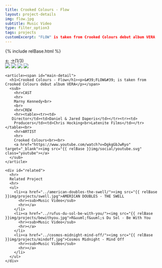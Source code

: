```yaml
---
title: Crooked Colours - Flow
layout: project-details
img: flow.jpg
subtitle: Music Video
type: filter_option3
tags: projects
customExcerpt: "FLOW" is taken from Crooked Colours debut album VERA
---
```

{% include relBase.html %}

  <section id="details">
    <div id="carousel">
      <div id="carousel_controls"><span><a href="#" id="carousel_backward">&larr;</a> <a href="#"
            id="carousel_forward">&rarr;</a></span><span id="pagecount">(1/3)</span></div>
      <div id="carousel_img">
        <img src="{{ relBase }}img/gallery/flow6.jpg" id="img1">
        <img src="{{ relBase }}img/gallery/flow1.png" id="img2">
        <img src="{{ relBase }}img/gallery/flow4.png" id="img3">
        <img src="{{ relBase }}img/gallery/flow3.png" id="img4">
      </div>
    </div>


    <article><span id="main-detail">
      <h1>Crooked Colours - Flow</h1><p>&#39;FLOW&#39; is taken from Crooked Colours debut album VERA</p></span>
      <sub>
        <hr>CAST
        <hr>
        Marny Kennedy<br>
        <br>
        <hr>CREW
        <hr><table><tr><td>
       Director</td><td>Daniel & Jared Daperis</td></tr><tr><td>
        Producers</td><td>Chris Hocking<br>Latenite Films</td></tr></table><br>
        <hr>ARTIST
        <hr>
        Crooked Colours<br><br>
        <a href="https://www.youtube.com/watch?v=DgkgGbJwRyo" target="_blank"><img src="{{ relBase }}img/social/youtube.svg" class="youtube"></a>
      </sub>
    </article>

    <div id="related">
      <hr>
      Related Project
      <hr>
      <ul>
        <li><a href="../american-doubles-the-swell/"><img src="{{ relBase }}img/projects/swell.jpg">AMERICAN DOUBLES - THE SWELL
          <hr><sub>Music Video</sub>
          <hr></a>
        </li>
        <li><a href="../rufus-du-sol-be-with-you/"><img src="{{ relBase }}img/projects/bewithyou.jpg">R&uuml;f&uuml;s Du Sol - Be With You
          <hr><sub>Music Video</sub>
          <hr></a>
        </li>
        <li><a href="../cosmos-midnight-mind-off/"><img src="{{ relBase }}img/projects/mindoff.jpg">Cosmos Midnight - Mind Off
          <hr><sub>Music Video</sub>
          <hr></a>
        </li>
      </ul>
    </div>
  </section>



  <div id="gradient"></div>
  